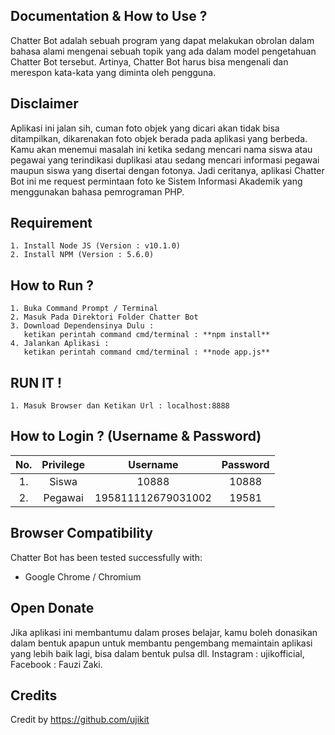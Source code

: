 <!-- ## In Progress App and Documentation... -->
## Documentation & How to Use ?
Chatter Bot adalah sebuah program yang dapat melakukan obrolan dalam bahasa alami mengenai sebuah topik yang ada dalam model pengetahuan Chatter Bot tersebut. Artinya, Chatter Bot harus bisa mengenali dan merespon kata-kata yang diminta oleh pengguna.

## Disclaimer
Aplikasi ini jalan sih, cuman foto objek yang dicari akan tidak bisa ditampilkan, dikarenakan foto objek berada pada aplikasi yang berbeda. Kamu akan menemui masalah ini ketika sedang mencari nama siswa atau pegawai yang terindikasi duplikasi atau sedang mencari informasi pegawai maupun siswa yang disertai dengan fotonya. Jadi ceritanya, aplikasi Chatter Bot ini me request permintaan foto ke Sistem Informasi Akademik yang menggunakan bahasa pemrograman PHP.

## Requirement
    1. Install Node JS (Version : v10.1.0)
    2. Install NPM (Version : 5.6.0)

## How to Run ?
    1. Buka Command Prompt / Terminal
    2. Masuk Pada Direktori Folder Chatter Bot
    3. Download Dependensinya Dulu :
       ketikan perintah command cmd/terminal : **npm install**
    4. Jalankan Aplikasi :
       ketikan perintah command cmd/terminal : **node app.js**

## RUN IT !
    1. Masuk Browser dan Ketikan Url : localhost:8888

## How to Login ? (Username & Password)
|No.  | Privilege | Username | Password |
| :-: | :-: | :-: | :-: |
| 1. | Siswa | 10888 | 10888 |
| 2. | Pegawai | 195811112679031002 | 19581 |


## Browser Compatibility

Chatter Bot has been tested successfully with:

  * Google Chrome / Chromium

## Open Donate

Jika aplikasi ini membantumu dalam proses belajar, kamu boleh donasikan dalam bentuk apapun untuk membantu pengembang memaintain aplikasi yang lebih baik lagi, bisa dalam bentuk pulsa dll. Instagram : ujikofficial, Facebook : Fauzi Zaki.

## Credits
Credit by https://github.com/ujikit


<!-- the project is being maintenance (90%) footnote : im sorry for badly markdown, i have no idea to write the documentation until the project is finish 100%. god bless u all. -->
